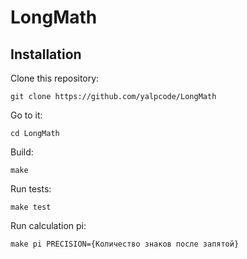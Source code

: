 # LongMath

## Installation
Clone this repository:
```
git clone https://github.com/yalpcode/LongMath
```
Go to it: 
```
cd LongMath
```
Build:
```
make
```
Run tests:
```
make test
```
Run calculation pi:
```
make pi PRECISION={Количество знаков после запятой}
```